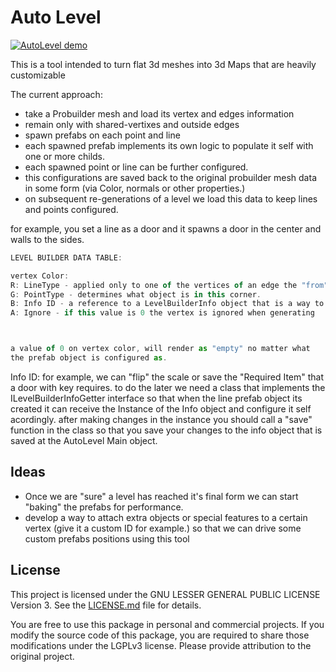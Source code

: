 # Auto Level

[![AutoLevel demo](https://img.youtube.com/vi/Uy8oB2Jq63g/hqdefault.jpg)](https://www.youtube.com/watch?v=Uy8oB2Jq63g)


This is a tool intended to turn flat 3d meshes into 3d Maps that are heavily customizable

The current approach: 

- take a Probuilder mesh and load its vertex and edges information
- remain only with shared-vertixes and outside edges
- spawn prefabs on each point and line 
- each spawned prefab implements its own logic to populate it self with one or more childs. 
- each spawned point or line can be further configured. 
- this configurations are saved back to the original probuilder mesh data in some form (via Color, normals or other properties.)
- on subsequent re-generations of a level we load this data to keep lines and points configured.

for example, you set a line as a door and it spawns a door in the center and walls to the sides. 


```jsx
LEVEL BUILDER DATA TABLE: 

vertex Color:
R: LineType - applied only to one of the vertices of an edge the "from"
G: PointType - determines what object is in this corner.
B: Info ID - a reference to a LevelBuilderInfo object that is a way to save a lot more qualities about the auto generated level. 
A: Ignore - if this value is 0 the vertex is ignored when generating



a value of 0 on vertex color, will render as "empty" no matter what
the prefab object is configured as.
```

Info ID: 
for example, we can "flip" the scale or save the "Required Item" that a door with key requires. 
to do the later we need a class that implements the ILevelBuilderInfoGetter interface so that when the line prefab object its created
it can receive the Instance of the Info object and configure it self acordingly. 
after making changes in the instance you should call a "save" function in the class so that you save your changes to the info object
that is saved at the AutoLevel Main object.

## Ideas

- Once we are "sure" a level has reached it's final form we can start "baking" the prefabs for performance.
- develop a way to attach extra objects or special features to a certain vertex (give it a custom ID for example.) so that we can drive some custom prefabs positions using this tool


## License

This project is licensed under the GNU LESSER GENERAL PUBLIC LICENSE Version 3. See the [LICENSE.md](LICENSE.md) file for details.

You are free to use this package in personal and commercial projects. If you modify the source code of this package, you are required to share those modifications under the LGPLv3 license. Please provide attribution to the original project.
